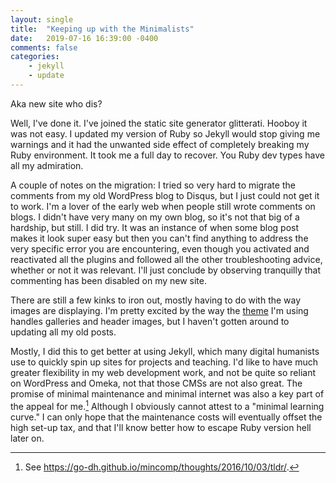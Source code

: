 ```yaml
---
layout: single
title:  "Keeping up with the Minimalists"
date:   2019-07-16 16:39:00 -0400
comments: false
categories: 
    - jekyll 
    - update
---
```


Aka new site who dis? 

Well, I've done it. I've joined the static site generator glitterati. Hooboy it was not easy. I updated my version of Ruby so Jekyll would stop giving me warnings and it had the unwanted side effect of completely breaking my Ruby environment. It took me a full day to recover. You Ruby dev types have all my admiration. 

A couple of notes on the migration: I tried so very hard to migrate the comments from my old WordPress blog to Disqus, but I just could not get it to work. I'm a lover of the early web when people still wrote comments on blogs. I didn't have very many on my own blog, so it's not that big of a hardship, but still. I did try. It was an instance of when some blog post makes it look super easy but then you can't find anything to address the very specific error you are encountering, even though you activated and reactivated all the plugins and followed all the other troubleshooting advice, whether or not it was relevant. I'll just conclude by observing tranquilly that commenting has been disabled on my new site.

There are still a few kinks to iron out, mostly having to do with the way images are displaying. I'm pretty excited by the way the [theme](https://mmistakes.github.io/minimal-mistakes/) I'm using handles galleries and header images, but I haven't gotten around to updating all my old posts. 

Mostly, I did this to get better at using Jekyll, which many digital humanists use to quickly spin up sites for projects and teaching. I'd like to have much greater flexibility in my web development work, and not be quite so reliant on WordPress and Omeka, not that those CMSs are not also great. The promise of minimal maintenance and minimal internet was also a key part of the appeal for me.[^1] Although I obviously cannot attest to a "minimal learning curve." I can only hope that the maintenance costs will eventually offset the high set-up tax, and that I'll know better how to escape Ruby version hell later on.

[^1]: See <https://go-dh.github.io/mincomp/thoughts/2016/10/03/tldr/>.
